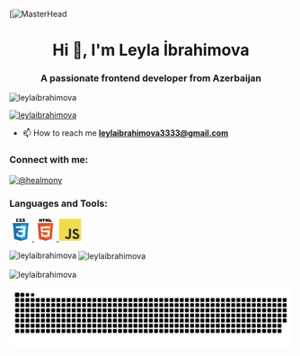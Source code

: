 [![MasterHead](https://www.alastyr.com/blog/wp-content/uploads/2021/09/front-end-developer-.jpg)
<h1 align="center">Hi 👋, I'm Leyla İbrahimova</h1>
<h3 align="center">A passionate frontend developer from Azerbaijan</h3>

<p align="left"> <img src="https://komarev.com/ghpvc/?username=leylaibrahimova&label=Profile%20views&color=0e75b6&style=flat" alt="leylaibrahimova" /> </p>

<p align="left"> <a href="https://github.com/ryo-ma/github-profile-trophy"><img src="https://github-profile-trophy.vercel.app/?username=leylaibrahimova" alt="leylaibrahimova" /></a> </p>

- 📫 How to reach me **leylaibrahimova3333@gmail.com**

<h3 align="left">Connect with me:</h3>
<p align="left">
<a href="https://instagram.com/@healmony" target="blank"><img align="center" src="https://raw.githubusercontent.com/rahuldkjain/github-profile-readme-generator/master/src/images/icons/Social/instagram.svg" alt="@healmony" height="30" width="40" /></a>
</p>

<h3 align="left">Languages and Tools:</h3>
<p align="left"> <a href="https://www.w3schools.com/css/" target="_blank" rel="noreferrer"> <img src="https://raw.githubusercontent.com/devicons/devicon/master/icons/css3/css3-original-wordmark.svg" alt="css3" width="40" height="40"/> </a> <a href="https://www.w3.org/html/" target="_blank" rel="noreferrer"> <img src="https://raw.githubusercontent.com/devicons/devicon/master/icons/html5/html5-original-wordmark.svg" alt="html5" width="40" height="40"/> </a> <a href="https://developer.mozilla.org/en-US/docs/Web/JavaScript" target="_blank" rel="noreferrer"> <img src="https://raw.githubusercontent.com/devicons/devicon/master/icons/javascript/javascript-original.svg" alt="javascript" width="40" height="40"/> </a> </p>

<p><img align="left" src="https://github-readme-stats.vercel.app/api/top-langs?username=leylaibrahimova&show_icons=true&locale=en&layout=compact" alt="leylaibrahimova" /></p>

<p>&nbsp;<img align="center" src="https://github-readme-stats.vercel.app/api?username=leylaibrahimova&show_icons=true&locale=en" alt="leylaibrahimova" /></p>

<p><img align="center" src="https://github-readme-streak-stats.herokuapp.com/?user=leylaibrahimova&" alt="leylaibrahimova" /></p>

<picture>
  <source media="(prefers-color-scheme: dark)" srcset="https://raw.githubusercontent.com/Leylaibrahimova/Leylaibrahimova/output/github-contribution-grid-snake-dark.svg">
  <source media="(prefers-color-scheme: light)" srcset="https://raw.githubusercontent.com/Leylaibrahimova/Leylaibrahimova/output/github-contribution-grid-snake.svg">
  <img alt="github contribution grid snake animation" src="https://raw.githubusercontent.com/Leylaibrahimova/Leylaibrahimova/output/github-contribution-grid-snake.svg">
</picture>
